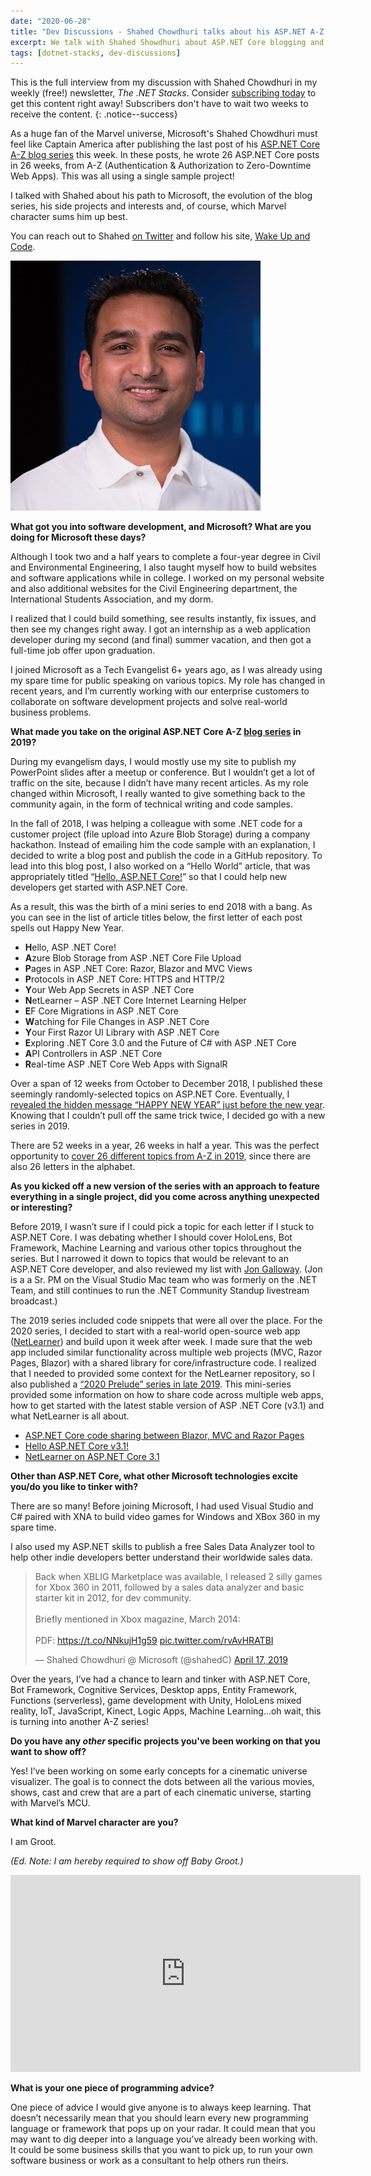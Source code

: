 ```yaml
---
date: "2020-06-28"
title: "Dev Discussions - Shahed Chowdhuri talks about his ASP.NET A-Z blog series"
excerpt: We talk with Shahed Showdhuri about ASP.NET Core blogging and more!
tags: [dotnet-stacks, dev-discussions]
---
```


This is the full interview from my discussion with Shahed Chowdhuri in my weekly (free!) newsletter, *The .NET Stacks*. Consider [subscribing today](https://dotnetstacks.com/register) to get this content right away! Subscribers don't have to wait two weeks to receive the content.
{: .notice--success}

As a huge fan of the Marvel universe, Microsoft's Shahed Chowdhuri must feel like Captain America after publishing the last post of his [ASP.NET Core A-Z blog series](https://wakeupandcode.com/aspnetcore/#aspnetcore2020) this week. In these posts, he wrote 26 ASP.NET Core posts in 26 weeks, from A-Z (Authentication & Authorization to Zero-Downtime Web Apps). This was all using a single sample project!

I talked with Shahed about his path to Microsoft, the evolution of the blog series, his side projects and interests and, of course, which Marvel character sums him up best.

You can reach out to Shahed [on Twitter](https://twitter.com/shahedC) and follow his site, [Wake Up and Code](https://wakeupandcode.com/).

![Shahed Chowdhuri](/images/shahed-chowdhuri.jpg)

**What got you into software development, and Microsoft? What are you doing for Microsoft these days?**

Although I took two and a half years to complete a four-year degree in Civil and Environmental Engineering, I also taught myself how to build websites and software applications while in college. I worked on my personal website and also additional websites for the Civil Engineering department, the International Students Association, and my dorm.

I realized that I could build something, see results instantly, fix issues, and then see my changes right away. I got an internship as a web application developer during my second (and final) summer vacation, and then got a full-time job offer upon graduation.

I joined Microsoft as a Tech Evangelist 6+ years ago, as I was already using my spare time for public speaking on various topics. My role has changed in recent years, and I’m currently working with our enterprise customers to collaborate on software development projects and solve real-world business problems.

**What made you take on the original ASP.NET Core A-Z [blog series](https://wakeupandcode.com/aspnetcore/#aspnetcore2019) in 2019?**

During my evangelism days, I would mostly use my site to publish my PowerPoint slides after a meetup or conference. But I wouldn’t get a lot of traffic on the site, because I didn’t have many recent articles. As my role changed within Microsoft, I really wanted to give something back to the community again, in the form of technical writing and code samples.

In the fall of 2018, I was helping a colleague with some .NET code for a customer project (file upload into Azure Blob Storage) during a company hackathon. Instead of emailing him the code sample with an explanation, I decided to write a blog post and publish the code in a GitHub repository. To lead into this blog post, I also worked on a “Hello World” article, that was appropriately titled “[Hello, ASP.NET Core!](https://wakeupandcode.com/hello-asp-net-core/)” so that I could help new developers get started with ASP.NET Core.

As a result, this was the birth of a mini series to end 2018 with a bang. As you can see in the list of article titles below, the first letter of each post spells out Happy New Year.

- **H**ello, ASP .NET Core!
- **A**zure Blob Storage from ASP .NET Core File Upload
- **P**ages in ASP .NET Core: Razor, Blazor and MVC Views
- **P**rotocols in ASP .NET Core: HTTPS and HTTP/2
- **Y**our Web App Secrets in ASP .NET Core
- **N**etLearner – ASP .NET Core Internet Learning Helper
- **E**F Core Migrations in ASP .NET Core
- **W**atching for File Changes in ASP .NET Core
- **Y**our First Razor UI Library with ASP .NET Core
- **E**xploring .NET Core 3.0 and the Future of C# with ASP .NET Core
- **A**PI Controllers in ASP .NET Core
- **R**eal-time ASP .NET Core Web Apps with SignalR

Over a span of 12 weeks from October to December 2018, I published these seemingly randomly-selected topics on ASP.NET Core. Eventually, I [revealed the hidden message “HAPPY NEW YEAR” just before the new year](https://wakeupandcode.com/aspnetcore/#aspnetcore2018). Knowing that I couldn’t pull off the same trick twice, I decided go with a new series in 2019.

There are 52 weeks in a year, 26 weeks in half a year. This was the perfect opportunity to [cover 26 different topics from A-Z in 2019](https://wakeupandcode.com/aspnetcore/#aspnetcore2019), since there are also 26 letters in the alphabet.

**As you kicked off a new version of the series with an approach to feature everything in a single project, did you come across anything unexpected or interesting?**

Before 2019, I wasn’t sure if I could pick a topic for each letter if I stuck to ASP.NET Core. I was debating whether I should cover HoloLens, Bot Framework, Machine Learning and various other topics throughout the series. But I narrowed it down to topics that would be relevant to an ASP.NET Core developer, and also reviewed my list with [Jon Galloway](https://twitter.com/jongalloway?lang=en). (Jon is a a Sr. PM on the Visual Studio Mac team who was formerly on the .NET Team, and still continues to run the .NET Community Standup livestream broadcast.)

The 2019 series included code snippets that were all over the place. For the 2020 series, I decided to start with a real-world open-source web app ([NetLearner](https://github.com/shahedc/NetLearnerApp)) and build upon it week after week. I made sure that the web app included similar functionality across multiple web projects (MVC, Razor Pages, Blazor) with a shared library for core/infrastructure code. I realized that I needed to provided some context for the NetLearner repository, so I also published a [“2020 Prelude” series in late 2019](https://wakeupandcode.com/aspnetcore/#aspnetcore2020prelude). This mini-series provided some information on how to share code across multiple web apps, how to get started with the latest stable version of ASP .NET Core (v3.1) and what NetLearner is all about.

- [ASP.NET Core code sharing between Blazor, MVC and Razor Pages](https://wakeupandcode.com/asp-net-core-code-sharing-between-blazor-mvc-and-razor-pages/)
- [Hello ASP.NET Core v3.1!](https://wakeupandcode.com/hello-asp-net-core-v3-1/)
- [NetLearner on ASP.NET Core 3.1](https://wakeupandcode.com/netlearner-on-asp-net-core-3-1/)

**Other than ASP.NET Core, what other Microsoft technologies excite you/do you like to tinker with?**

There are so many! Before joining Microsoft, I had used Visual Studio and C# paired with XNA to build video games for Windows and XBox 360 in my spare time.

I also used my ASP.NET skills to publish a free Sales Data Analyzer tool to help other indie developers better understand their worldwide sales data.

<blockquote class="twitter-tweet"><p lang="en" dir="ltr">Back when XBLIG Marketplace was available, I released 2 silly games for Xbox 360 in 2011, followed by a sales data analyzer and basic starter kit in 2012, for dev community. <br><br>Briefly mentioned in Xbox magazine, March 2014: <br><br>PDF: <a href="https://t.co/NNkujH1g59">https://t.co/NNkujH1g59</a> <a href="https://t.co/rvAvHRATBI">pic.twitter.com/rvAvHRATBI</a></p>&mdash; Shahed Chowdhuri @ Microsoft (@shahedC) <a href="https://twitter.com/shahedC/status/1118407088282177536?ref_src=twsrc%5Etfw">April 17, 2019</a></blockquote> <script async src="https://platform.twitter.com/widgets.js" charset="utf-8"></script>

Over the years, I’ve had a chance to learn and tinker with ASP.NET Core, Bot Framework, Cognitive Services, Desktop apps, Entity Framework, Functions (serverless), game development with Unity, HoloLens mixed reality, IoT, JavaScript, Kinect, Logic Apps, Machine Learning…oh wait, this is turning into another A-Z series!

**Do you have any *other* specific projects you've been working on that you want to show off?**

Yes! I’ve been working on some early concepts for a cinematic universe visualizer. The goal is to connect the dots between all the various movies, shows, cast and crew that are a part of each cinematic universe, starting with Marvel’s MCU.

**What kind of Marvel character are you?**

I am Groot.

*(Ed. Note: I am hereby required to show off Baby Groot.)*

<iframe width="560" height="315" src="https://www.youtube.com/embed/Hrimfgjf4k8" frameborder="0" allow="accelerometer; autoplay; encrypted-media; gyroscope; picture-in-picture" allowfullscreen></iframe>

<br />

**What is your one piece of programming advice?**

One piece of advice I would give anyone is to always keep learning. That doesn’t necessarily mean that you should learn every new programming language or framework that pops up on your radar. It could mean that you may want to dig deeper into a language you’ve already been working with. It could be some business skills that you want to pick up, to run your own software business or work as a consultant to help others run theirs.
